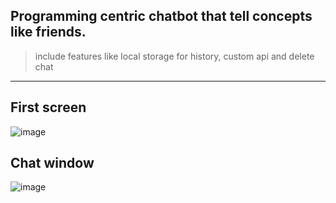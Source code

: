 ## Programming centric chatbot that tell concepts like friends.
> include features like local storage for history, custom api and delete chat

---

## First screen
![image](https://github.com/user-attachments/assets/b7eb1768-abe6-4e28-aede-2763fc4e1748)

## Chat window
![image](https://github.com/user-attachments/assets/3b575bde-1f59-4f4a-9c0d-e59c21db7bff)
